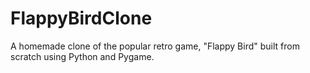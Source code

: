 # FlappyBirdClone
A homemade clone of the popular retro game, "Flappy Bird" built from scratch using Python and Pygame.
